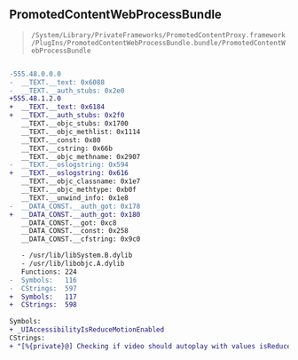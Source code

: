 ## PromotedContentWebProcessBundle

> `/System/Library/PrivateFrameworks/PromotedContentProxy.framework/PlugIns/PromotedContentWebProcessBundle.bundle/PromotedContentWebProcessBundle`

```diff

-555.48.0.0.0
-  __TEXT.__text: 0x6088
-  __TEXT.__auth_stubs: 0x2e0
+555.48.1.2.0
+  __TEXT.__text: 0x6184
+  __TEXT.__auth_stubs: 0x2f0
   __TEXT.__objc_stubs: 0x1700
   __TEXT.__objc_methlist: 0x1114
   __TEXT.__const: 0x80
   __TEXT.__cstring: 0x66b
   __TEXT.__objc_methname: 0x2907
-  __TEXT.__oslogstring: 0x594
+  __TEXT.__oslogstring: 0x616
   __TEXT.__objc_classname: 0x1e7
   __TEXT.__objc_methtype: 0xb0f
   __TEXT.__unwind_info: 0x1e8
-  __DATA_CONST.__auth_got: 0x178
+  __DATA_CONST.__auth_got: 0x180
   __DATA_CONST.__got: 0xc8
   __DATA_CONST.__const: 0x258
   __DATA_CONST.__cfstring: 0x9c0

   - /usr/lib/libSystem.B.dylib
   - /usr/lib/libobjc.A.dylib
   Functions: 224
-  Symbols:   116
-  CStrings:  597
+  Symbols:   117
+  CStrings:  598
 
Symbols:
+ _UIAccessibilityIsReduceMotionEnabled
CStrings:
+ "[%{private}@] Checking if video should autoplay with values isReduceMotionEnabled: %{public}@, isVideoAutoplayEnabled: %{public}@"

```
